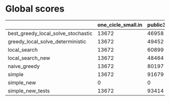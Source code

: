 # Global scores 

| | one_cicle_small.in | public3.in | not_regular_only_small.in | not_regular_only_large.in | fair_salesman_large.in | regular_small.in | whirl_large.in | one_cicle_large.in | whirl_small.in | fair_salesman_small.in | regular_large.in |
| --- | --- | --- | --- | --- | --- | --- | --- | --- | --- | --- | --- |
| best_greedy_local_solve_stochastic|  13672 |  46958 |  29783 |  0 |  0 |  29688 |  0 |  0 |  36882 |  11956 |  0 |
| greedy_local_solve_deterministic|  13672 |  49452 |  29783 |  0 |  0 |  26210 |  0 |  0 |  36882 |  11956 |  0 |
| local_search|  13672 |  60899 |  37654 |  0 |  0 |  42624 |  0 |  0 |  36882 |  11956 |  0 |
| local_search_new|  13672 |  48464 |  29783 |  0 |  53265 |  26210 |  910891 |  1.05781e+06 |  36882 |  11956 |  159542 |
| naive_greedy|  13672 |  80197 |  29783 |  0 |  0 |  26210 |  0 |  0 |  36882 |  11956 |  0 |
| simple|  13672 |  91679 |  29783 |  0 |  1.00488e+06 |  26210 |  907140 |  1.05781e+06 |  36882 |  11956 |  1.28935e+06 |
| simple_new|  0 |  0 |  0 |  0 |  0 |  0 |  0 |  0 |  0 |  0 |  0 |
| simple_new_tests|  13672 |  93414 |  29783 |  0 |  1.02292e+06 |  26210 |  907140 |  1.05781e+06 |  36882 |  11956 |  1.30283e+06 |
